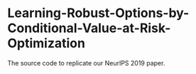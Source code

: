 # Learning-Robust-Options-by-Conditional-Value-at-Risk-Optimization
The source code to replicate our NeurIPS 2019 paper. 
